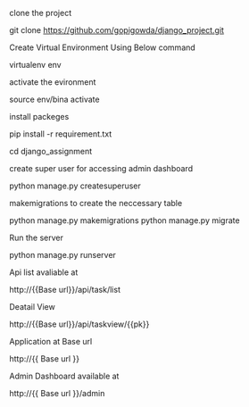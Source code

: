 clone the project

git clone https://github.com/gopigowda/django_project.git

Create Virtual Environment Using Below command

virtualenv env

activate the evironment 

source env/bina activate

install packeges

pip install -r requirement.txt

cd django_assignment

create super user for accessing admin dashboard

python manage.py createsuperuser

makemigrations to create the neccessary table

python manage.py makemigrations
python manage.py migrate

Run the server

python manage.py runserver


Api list avaliable at 

http://{{Base url}}/api/task/list

Deatail View 

http://{{Base url}}/api/taskview/{{pk}}

Application at Base url

http://{{ Base url }}

Admin Dashboard available at

http://{{ Base url }}/admin

